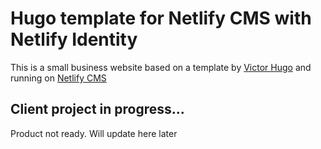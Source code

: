 # Hugo template for Netlify CMS with Netlify Identity

This is a small business website based on a template by [Victor Hugo](https://github.com/netlify/victor-hugo) and running on [Netlify CMS](https://github.com/netlify/netlify-cms)

## Client project in progress...

Product not ready. Will update here later
